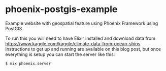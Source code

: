 # phoenix-postgis-example
Example website with geospatial feature using Phoenix Framework using PostGIS

To run this you will need to have Elixir installed and download data from https://www.kaggle.com/kaggle/climate-data-from-ocean-ships.
Instructions to get up and running are available on this blog post, but once everything is setup you can start the server like this:

```sh
$ mix phoenix.server
```
